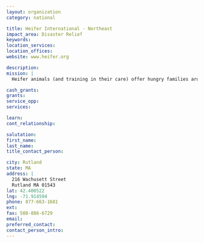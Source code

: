 ```yaml
---
layout: organization
category: national

title: Heifer International - Northeast
impact_area: Disaster Relief
keywords: 
location_services: 
location_offices: 
website: www.heifer.org

description: 
mission: |
  Heifer animals (and training in their care) offer hungry families around the world a way to feed themselves and become self-reliant. Children receive nutritious milk or eggs; families earn income for school, health care and better housing; communities go beyond meeting immediate needs to fulfilling dreams. Farmers learn sustainable, environmentally sound agricultural techniques.

cash_grants: 
grants: 
service_opp: 
services: 

learn: 
cont_relationship: 

salutation: 
first_name: 
last_name: 
title_contact_person: 

city: Rutland
state: MA
address: |
  216 Wachusett Street  
  Rutland MA 01543
lat: 42.400522
lng: -71.914594
phone: 877-663-1681
ext: 
fax: 508-886-6729
email: 
preferred_contact: 
contact_person_intro: 
---
```

